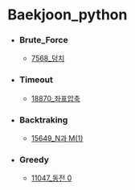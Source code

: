 # Baekjoon_python

- ### Brute_Force
  - [7568_덩치](https://github.com/DonghaeSuh/Baekjoon_python/blob/main/Brute_Force/7568_%EB%8D%A9%EC%B9%98)
- ### Timeout
  - [18870_좌표압축](https://github.com/DonghaeSuh/Baekjoon_python/blob/main/Timeout/18870_%EC%A2%8C%ED%91%9C%EC%95%95%EC%B6%95)
- ### Backtraking
  - [15649_N과 M(1)](https://github.com/DonghaeSuh/Baekjoon_python/blob/main/Backtraking/15649_N%EA%B3%BCM(1))
- ### Greedy
  - [11047_동전 0](https://github.com/DonghaeSuh/Baekjoon_python/blob/main/Greedy/11047_%EB%8F%99%EC%A0%84%200)
